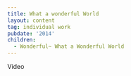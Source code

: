 ```yaml
---
title: What a wonderful World
layout: content
tag: individual work
pubdate: '2014'
children:
  - Wonderful~ What a Wonderful World
---
```

Video

